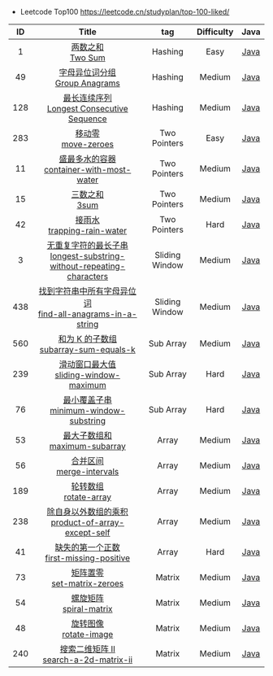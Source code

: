 - Leetcode Top100 https://leetcode.cn/studyplan/top-100-liked/
  
| ID  |                                                                                                                         Title                                                                                                                          |      tag       | Difficulty |                                  Java                                  |
|:---:|:------------------------------------------------------------------------------------------------------------------------------------------------------------------------------------------------------------------------------------------------------:|:--------------:|:----------:|:----------------------------------------------------------------------:|
|  1  |                                                              [两数之和](https://leetcode.cn/problems/two-sum/description/)<br/>[Two Sum](https://leetcode.com/problems/two-sum/description/)                                                               |    Hashing     |    Easy    |                    [Java](./Java/00001-two-sum.md)                     |
| 49  |                                                  [字母异位词分组](https://leetcode.cn/problems/group-anagrams/description/)<br/>[Group Anagrams](https://leetcode.com/problems/group-anagrams/description/)                                                   |    Hashing     |   Medium   |                 [Java](./Java/00049-group-anagrams.md)                 |
| 128 |                              [最长连续序列](https://leetcode.cn/problems/longest-consecutive-sequence/description/)<br/>[Longest Consecutive Sequence](https://leetcode.com/problems/longest-consecutive-sequence/description/)                              |    Hashing     |   Medium   |          [Java](./Java/00128-Longest-Consecutive-Sequence.md)          |
| 283 |                                                         [移动零](https://leetcode.cn/problems/move-zeroes/description/)<br/>[move-zeroes](https://leetcode.com/problems/move-zeroes/description/)                                                         |  Two Pointers  |    Easy    |                  [Java](./Java/00283-Move-Zeroes.md)                   |
| 11  |                                  [盛最多水的容器](https://leetcode.cn/problems/container-with-most-water/description/)<br/>[container-with-most-water](https://leetcode.com/problems/container-with-most-water/description/)                                  |  Two Pointers  |   Medium   |           [Java](./Java/00011-container-with-most-water.md)            |
| 15  |                                                                    [三数之和](https://leetcode.cn/problems/3sum/description)<br/>[3sum](https://leetcode.com/problems/3sum/description)                                                                    |  Two Pointers  |   Medium   |                      [Java](./Java/00015-3sum.md)                      |
| 42  |                                             [接雨水](https://leetcode.cn/problems/trapping-rain-water/description/)<br/>[trapping-rain-water](https://leetcode.com/problems/trapping-rain-water/description/)                                             |  Two Pointers  |    Hard    |              [Java](./Java/00042-trapping-rain-water.md)               |
|  3  | [无重复字符的最长子串](https://leetcode.cn/problems/longest-substring-without-repeating-characters/description/)<br/>[longest-substring-without-repeating-characters](https://leetcode.com/problems/longest-substring-without-repeating-characters/description/) | Sliding Window |   Medium   | [Java](./Java/00003-longest-substring-without-repeating-characters.md) |
| 438 |                         [找到字符串中所有字母异位词](https://leetcode.cn/problems/find-all-anagrams-in-a-string/description/)<br/>[find-all-anagrams-in-a-string](https://leetcode.com/problems/find-all-anagrams-in-a-string/description/)                         | Sliding Window |   Medium   |         [Java](./Java/00438-find-all-anagrams-in-a-string.md)          |
| 560 |                                       [和为 K 的子数组](https://leetcode.cn/problems/subarray-sum-equals-k/description/)<br/>[subarray-sum-equals-k](https://leetcode.com/problems/subarray-sum-equals-k/description/)                                       |   Sub Array    |   Medium   |             [Java](./Java/00560-subarray-sum-equals-k.md)              |
| 239 |                                      [滑动窗口最大值](https://leetcode.cn/problems/sliding-window-maximum/description/)<br/>[sliding-window-maximum](https://leetcode.com/problems/sliding-window-maximum/description/)                                       |   Sub Array    |    Hard    |             [Java](./Java/00239-sliding-window-maximum.md)             |
| 76  |                                    [最小覆盖子串](https://leetcode.cn/problems/minimum-window-substring/description/)<br/>[minimum-window-substring](https://leetcode.com/problems/minimum-window-substring/description/)                                    |   Sub Array    |    Hard    |            [Java](./Java/00076-minimum-window-substring.md)            |
| 53  |                                                [最大子数组和](https://leetcode.cn/problems/maximum-subarray/description/)<br/>[maximum-subarray](https://leetcode.com/problems/maximum-subarray/description/)                                                |     Array      |   Medium   |                [Java](./Java/00053-maximum-subarray.md)                |
| 56  |                                                  [合并区间](https://leetcode.cn/problems/merge-intervals/description/)<br/>[merge-intervals](https://leetcode.com/problems/merge-intervals/description/)                                                   |     Array      |   Medium   |                [Java](./Java/00056-merge-intervals.md)                 |
| 189 |                                                       [轮转数组](https://leetcode.cn/problems/rotate-array/description/)<br/>[rotate-array](https://leetcode.com/problems/rotate-array/description/)                                                       |     Array      |   Medium   |                  [Java](./Java/00189-rotate-array.md)                  |
| 238 |                            [除自身以外数组的乘积](https://leetcode.cn/problems/product-of-array-except-self/description/)<br/>[product-of-array-except-self](https://leetcode.com/problems/product-of-array-except-self/description/)                            |     Array      |   Medium   |          [Java](./Java/00238-product-of-array-except-self.md)          |
| 41  |                                      [缺失的第一个正数](https://leetcode.cn/problems/first-missing-positive/description/)<br/>[first-missing-positive](https://leetcode.com/problems/first-missing-positive/description/)                                      |     Array      |    Hard    |             [Java](./Java/00041-first-missing-positive.md)             |
| 73  |                                               [矩阵置零](https://leetcode.cn/problems/set-matrix-zeroes/description/)<br/>[set-matrix-zeroes](https://leetcode.com/problems/set-matrix-zeroes/description/)                                                |     Matrix     |   Medium   |               [Java](./Java/00073-set-matrix-zeroes.md)                |
| 54  |                                                     [螺旋矩阵](https://leetcode.cn/problems/spiral-matrix/description/)<br/>[spiral-matrix](https://leetcode.com/problems/spiral-matrix/description/)                                                      |     Matrix     |   Medium   |                 [Java](./Java/00054-spiral-matrix.md)                  |
| 48  |                                                       [旋转图像](https://leetcode.cn/problems/rotate-image/description/)<br/>[rotate-image](https://leetcode.cn/problems/rotate-image/description/)                                                        |     Matrix     |   Medium   |                  [Java](./Java/00048-rotate-image.md)                  |
| 240 |                                       [搜索二维矩阵 II](https://leetcode.cn/problems/search-a-2d-matrix-ii/description/)<br/>[search-a-2d-matrix-ii](https://leetcode.com/problems/search-a-2d-matrix-ii/description/)                                       |     Matrix     |   Medium   |             [Java](./Java/00240-search-a-2d-matrix-ii.md)              |
